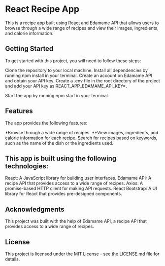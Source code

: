 # React Recipe App
This is a recipe app built using React and Edamame API that allows users to browse through a wide range of recipes and view their images, ingredients, and calorie information.

## Getting Started
To get started with this project, you will need to follow these steps:

Clone the repository to your local machine.
Install all dependencies by running npm install in your terminal.
Create an account on Edamame API and obtain your API key.
Create a .env file in the root directory of the project and add your API key as REACT_APP_EDAMAME_API_KEY=<your-api-key>.

Start the app by running npm start in your terminal.

## Features
The app provides the following features:

*Browse through a wide range of recipes.
**View images, ingredients, and calorie information for each recipe.
Search for recipes based on keywords, such as the name of the dish or the ingredients used.

## This app is built using the following technologies:

React: A JavaScript library for building user interfaces.
Edamame API: A recipe API that provides access to a wide range of recipes.
Axios: A promise-based HTTP client for making API requests.
React Bootstrap: A UI library for React that provides pre-designed components.
 
## Acknowledgments
This project was built with the help of Edamame API, a recipe API that provides access to a wide range of recipes.

## License
This project is licensed under the MIT License - see the LICENSE.md file for details.



